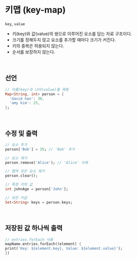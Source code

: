 # 키맵 (key-map)
`key`, `value`
- 키(key)와 값(value)의 쌍으로 이루어진 요소를 담는 자료 구조이다.
- 크기를 정해두지 않고 요소를 추가할 때마다 크기가 커진다.   
- 키의 중복은 허용되지 않는다.
- 순서를 보장하지 않는다.
<br/>

## 선언
```dart
// 이름(key)과 나이(value)를 매핑
Map<String, int> person = {
  'david han': 30,
  'amy kim': 25,
};
```
<br/>

## 수정 및 출력
```dart
// 요소 추가
person['Bob'] = 35; // 'Bob' 추가

// 요소 제거
person.remove('Alice'); // 'Alice' 삭제

// 맵의 모든 요소 제거
person.clear();

// 특정 키의 값
int johnAge = person['John'];

// 모든 키값
Set<String> keys = person.keys;
```
<br/>

## 저장된 값 하나씩 출력
```dart
// entries.forEach 사용
mapName.entries.forEach((element) {
print('Key: ${element.key}, Value: ${element.value}');
})
```

